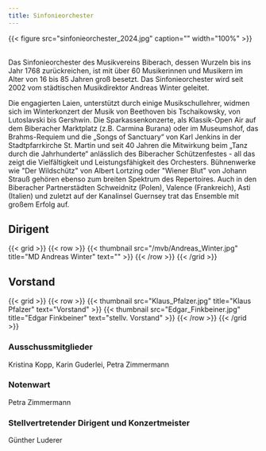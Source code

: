 ```yaml
---
title: Sinfonieorchester
---
```

{{< figure src="sinfonieorchester_2024.jpg" caption="" width="100%" >}}

<br />
Das Sinfonieorchester des Musikvereins Biberach, dessen Wurzeln bis ins Jahr 1768 zurückreichen, ist mit über 60   Musikerinnen und Musikern im Alter von 16 bis 85 Jahren groß besetzt. Das Sinfonieorchester wird seit 2002 vom städtischen Musikdirektor Andreas Winter geleitet.

Die engagierten Laien, unterstützt durch einige Musikschullehrer, widmen sich im Winterkonzert der Musik von Beethoven bis Tschaikowsky, von Lutoslavski bis Gershwin. Die Sparkassenkonzerte, als Klassik-Open Air auf dem Biberacher Marktplatz (z.B. Carmina Burana) oder im Museumshof, das Brahms-Requiem und die „Songs of Sanctuary“ von Karl Jenkins in der Stadtpfarrkirche St. Martin und seit 40 Jahren die Mitwirkung beim „Tanz durch die Jahrhunderte“ anlässlich des Biberacher Schützenfestes - all das zeigt die Vielfältigkeit und Leistungsfähigkeit des Orchesters. Bühnenwerke wie "Der Wildschütz" von Albert Lortzing oder "Wiener Blut" von Johann Strauß gehören ebenso zum breiten Spektrum des Repertoires.
Auch in den Biberacher Partnerstädten Schweidnitz (Polen), Valence (Frankreich), Asti (Italien) und zuletzt auf der Kanalinsel Guernsey trat das Ensemble mit großem Erfolg auf.

## Dirigent 

{{< grid >}}
{{< row >}}
{{< thumbnail src="/mvb/Andreas_Winter.jpg" title="MD Andreas Winter" text="" >}}
{{< /row >}}
{{< /grid >}}   

## Vorstand
{{< grid >}}
{{< row >}}
{{< thumbnail src="Klaus_Pfalzer.jpg" title="Klaus Pfalzer" text="Vorstand" >}}
{{< thumbnail src="Edgar_Finkbeiner.jpg" title="Edgar Finkbeiner" text="stellv. Vorstand" >}}
{{< /row >}}
{{< /grid >}}   

### Ausschussmitglieder

Kristina Kopp, Karin Guderlei, Petra Zimmermann

### Notenwart

Petra Zimmermann

### Stellvertretender Dirigent und Konzertmeister

Günther Luderer